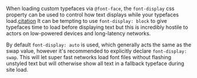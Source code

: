 When loading custom typefaces via `@font-face`, the `font-display` css property can be used to control how text displays while your typefaces load.[citation](https://developer.mozilla.org/en-US/docs/Web/CSS/@font-face) It can be tempting to use `font-display: block` to give typefaces time to load before displaying text but this is incredibly hostile to actors on low-powered devices and long-latency networks.

By default `font-display: auto` is used, which generally acts the same as the swap value, however it's recommended to explicitly declare `font-display: swap`. This will let super fast networks load font files without flashing unstyled text but will otherwise show all text in a fallback typeface during site load.
